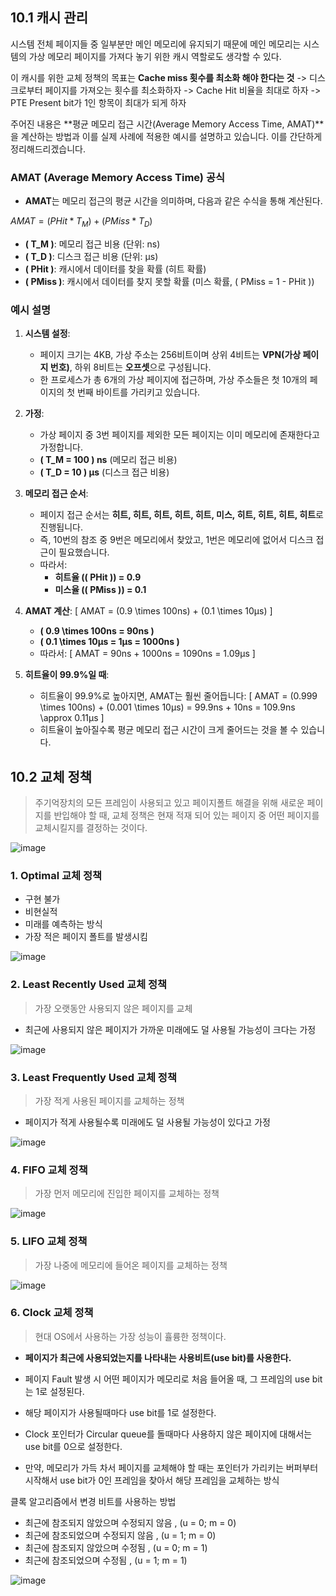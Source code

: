 ## 10.1 캐시 관리

시스템 전체 페이지들 중 일부분만 메인 메모리에 유지되기 때문에
메인 메모리는 시스템의 가상 메모리 페이지를 가져다 놓기 위한 캐시 역할로도 생각할 수 있다.

이 캐시를 위한 교체 정책의 목표는 **Cache miss 횟수를 최소화 해야 한다는 것**
-> 디스크로부터 페이지를 가져오는 횟수를 최소화하자
-> Cache Hit 비율을 최대로 하자
-> PTE Present bit가 1인 항목이 최대가 되게 하자

주어진 내용은 **평균 메모리 접근 시간(Average Memory Access Time, AMAT)**을 계산하는 방법과 이를 실제 사례에 적용한 예시를 설명하고 있습니다. 이를 간단하게 정리해드리겠습니다.

### **AMAT (Average Memory Access Time) 공식**
- **AMAT**는 메모리 접근의 평균 시간을 의미하며, 다음과 같은 수식을 통해 계산된다.

$AMAT = (PHit * T_{M}) + (PMiss * T_{D})$

  - **\( T_M \)**: 메모리 접근 비용 (단위: ns)
  - **\( T_D \)**: 디스크 접근 비용 (단위: μs)
  - **\( PHit \)**: 캐시에서 데이터를 찾을 확률 (히트 확률)
  - **\( PMiss \)**: 캐시에서 데이터를 찾지 못할 확률 (미스 확률, \( PMiss = 1 - PHit \))

### **예시 설명**
1. **시스템 설정**:
   - 페이지 크기는 4KB, 가상 주소는 256비트이며 상위 4비트는 **VPN(가상 페이지 번호)**, 하위 8비트는 **오프셋**으로 구성됩니다.
   - 한 프로세스가 총 6개의 가상 페이지에 접근하며, 가상 주소들은 첫 10개의 페이지의 첫 번째 바이트를 가리키고 있습니다.

2. **가정**:
   - 가상 페이지 중 3번 페이지를 제외한 모든 페이지는 이미 메모리에 존재한다고 가정합니다.
   - **\( T_M = 100 \) ns** (메모리 접근 비용)
   - **\( T_D = 10 \) μs** (디스크 접근 비용)

3. **메모리 접근 순서**:
   - 페이지 접근 순서는 **히트, 히트, 히트, 히트, 히트, 미스, 히트, 히트, 히트, 히트**로 진행됩니다.
   - 즉, 10번의 참조 중 9번은 메모리에서 찾았고, 1번은 메모리에 없어서 디스크 접근이 필요했습니다.
   - 따라서:
     - **히트율 (\( PHit \)) = 0.9**
     - **미스율 (\( PMiss \)) = 0.1**

4. **AMAT 계산**:
   \[
   AMAT = (0.9 \times 100ns) + (0.1 \times 10μs)
   \]
   - **\( 0.9 \times 100ns = 90ns \)**
   - **\( 0.1 \times 10μs = 1μs = 1000ns \)**
   - 따라서:
   \[
   AMAT = 90ns + 1000ns = 1090ns = 1.09μs
   \]

5. **히트율이 99.9%일 때**:
   - 히트율이 99.9%로 높아지면, AMAT는 훨씬 줄어듭니다:
   \[
   AMAT = (0.999 \times 100ns) + (0.001 \times 10μs) = 99.9ns + 10ns = 109.9ns \approx 0.11μs
   \]
   - 히트율이 높아질수록 평균 메모리 접근 시간이 크게 줄어드는 것을 볼 수 있습니다.
  
## 10.2 교체 정책

> 주기억장치의 모든 프레임이 사용되고 있고 페이지폴트 해결을 위해 새로운 페이지를 반입해야 할 때,
> 교체 정책은 현재 적재 되어 있는 페이지 중 어떤 페이지를 교체시킬지를 결정하는 것이다.

![image](https://github.com/user-attachments/assets/a78e5f76-2dcc-43d8-be08-81fa15485498)

### 1. Optimal 교체 정책
- 구현 불가
- 비현실적
- 미래를 예측하는 방식
- 가장 적은 페이지 폴트를 발생시킴

![image](https://github.com/user-attachments/assets/cee95fe1-1abd-4214-ba65-940fab50c36a)

### 2. Least Recently Used 교체 정책
> 가장 오랫동안 사용되지 않은 페이지를 교체

- 최근에 사용되지 않은 페이지가 가까운 미래에도 덜 사용될 가능성이 크다는 가정

![image](https://github.com/user-attachments/assets/36a3cd2e-fb03-40f8-9b75-9b09a34b4c99)

### 3. Least Frequently Used 교체 정책
> 가장 적게 사용된 페이지를 교체하는 정책

- 페이지가 적게 사용될수록 미래에도 덜 사용될 가능성이 있다고 가정

![image](https://github.com/user-attachments/assets/a137f21d-f555-4b08-960b-4e740e0e81ea)

### 4. FIFO 교체 정책
> 가장 먼저 메모리에 진입한 페이지를 교체하는 정책

![image](https://github.com/user-attachments/assets/d74e5b99-3f2a-4dff-9cec-75a4c1185e56)

### 5. LIFO 교체 정책
> 가장 나중에 메모리에 들어온 페이지를 교체하는 정책

![image](https://github.com/user-attachments/assets/e58628ff-83a7-4b16-a5d6-f55781829587)

### 6. Clock 교체 정책
> 현대 OS에서 사용하는 가장 성능이 휼륭한 정책이다.

- **페이지가 최근에 사용되었는지를 나타내는 사용비트(use bit)를 사용한다.**

- 페이지 Fault 발생 시 어떤 페이지가 메모리로 처음 들어올 때, 그 프레임의 use bit는 1로 설정된다.
- 해당 페이지가 사용될때마다 use bit를 1로 설정한다.
- Clock 포인터가 Circular queue를 돌때마다 사용하지 않은 페이지에 대해서는 use bit를 0으로 설정한다.
- 만약, 메모리가 가득 차서 페이지를 교체해야 할 때는 포인터가 가리키는 버퍼부터 시작해서 use bit가 0인 프레임을 찾아서 해당 프레임을 교체하는 방식

클록 알고리즘에서 변경 비트를 사용하는 방법
- 최근에 참조되지 않았으며 수정되지 않음 , (u = 0; m = 0)
- 최근에 참조되었으며 수정되지 않음 , (u = 1; m = 0)
- 최근에 참조되지 않았으며 수정됨 , (u = 0; m = 1)
- 최근에 참조되었으며 수정됨 , (u = 1; m = 1)

![image](https://github.com/user-attachments/assets/0b57f6fd-8c42-4e66-bb98-c91853babd9b)
